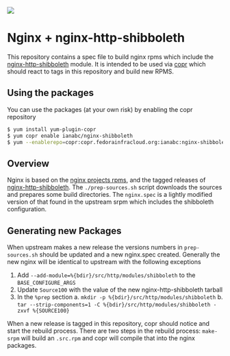 <a href="https://copr.fedorainfracloud.org/coprs/ianabc/nginx-shibboleth/package/nginx/"><img src="https://copr.fedorainfracloud.org/coprs/ianabc/nginx-shibboleth/package/nginx/status_image/last_build.png" /></a>

# Nginx + nginx-http-shibboleth

This repository contains a spec file to build nginx rpms which include the
[nginx-http-shibboleth](https://github.com/nginx-shib/nginx-http-shibboleth)
module. It is intended to be used via [copr](https://copr.fedorainfracloud.org)
which should react to tags in this repository and build new RPMS. 

## Using the packages

You can use the packages (at your own risk) by enabling the copr repository

```bash
$ yum install yum-plugin-copr
$ yum copr enable ianabc/nginx-shibboleth
$ yum --enablerepo=copr:copr.fedorainfracloud.org:ianabc:nginx-shibboleth install nginx
```

## Overview

Nginx is based on the [nginx projects
rpms](http://nginx.org/en/linux_packages.html#RHEL-CentOS), and the tagged
releases of
[nginx-http-shibboleth](http://github.com/nginx/nginx-http-shibboleth). The
`./prep-sources.sh` script downloads the sources and prepares some build
directories. The `nginx.spec` is a lightly modified version of that found in
the upstream srpm which includes the shibboleth configuration.

## Generating new Packages

When upstream makes a new release the versions numbers in `prep-sources.sh` should be updated and a new nginx.spec created. Generally the new nginx will be identical to upstream with the following exceptions

  1. Add `--add-module=%{bdir}/src/http/modules/shibboleth` to the `BASE_CONFIGURE_ARGS`
  2. Update `Source100` with the value of the new nginx-http-shibboleth tarball
  3. In the `%prep` section
    a. `mkdir -p %{bdir}/src/http/modules/shibboleth`
    b. `tar --strip-components=1 -C %{bdir}/src/http/modules/shibboleth -zxvf %{SOURCE100}`

When a new release is tagged in this repository, copr should notice and start the rebuild process. There are two steps in the rebuild process: `make-srpm` will build an `.src.rpm` and copr will compile that into the nginx packages.

